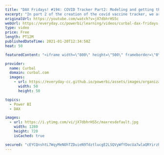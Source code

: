```yaml
---
title: "DAX Fridays! #194: COVID Tracker Part2: Modeling and getting the last value of an accumulated list"
excerpt: "In part 2 of the creation of the covid vaccine tracker, we are going to model the data we imported in part 1 (see link below) and create the most difficult calculation: The sum of the values from the last date that is not blank.  Chapters: 00:00 Intro 00:55 Show the data 02:00 Model the data 03:30 Explain"
originalUrl: https://youtube.com/watch?v=jX7dbhrHS5c
webUrl: https://everyday.cc/powerbi/learning/videos/curbal-dax-fridays-194-covid-tracker-part2-modeling-and-getting-the-last-value-of-an-accumulated-list/
type: video
price: Free
length: PT12M
publishedDateTime: 2021-01-20T12:34:58Z
heat: 50

featuredContent: "<iframe width=\"800\" height=\"500\" frameborder=\"0\" src=\"https://www.youtube.com/embed/jX7dbhrHS5c\" allow=\"accelerometer; autoplay; encrypted-media; gyroscope; picture-in-picture\" allowfullscreen></iframe>"

provider:
  name: Curbal
  domain: curbal.com
  images:
    - url: https://everyday-cc.github.io/powerbi/assets/images/organizations/curbal.com-50x50.jpg
      width: 50
      height: 50

topics:
  - Power BI
  - DAX

images:
  - url: https://i.ytimg.com/vi/jX7dbhrHS5c/maxresdefault.jpg
    width: 1280
    height: 720
    isCached: true

secured: "cEYCQnshtL7WqyMeNOhTZDuieN9TdztlucgE2LSQVyWfYDocUa7wlaQRYirzh50BmtiNaD7cvvxJ9f2jcD9eR2z/0ZfQSEcGzKCo3H6s+JvuognqSNsOsQUwNRCJ5NG1mXfCK3HjAr1XOWFw/BYPmiQfE+GTzj7v9nsV9yF8m8u3q0EVnsWXN/XIca8TqHnIEbj0JFBdr5rGqdemPuxlTmYrx9Wm3Lfbteub5Xo8YBZMby8/p17Atcwlj7XPCSynws7lZWbqxsP9j/nEcRuNTXt6eec0oxuR1PGY2lJxWhggDmDv11S+lW0LMeAxE4KTchnp3cFzJxntAtcxU22RQVqB+1+BE8ZBMYep3Ad3n14dy1coLXKqDYM93o4Ir5al7RdtiVWdciIkr22wr9nqCTH8Pu7G7Mj1NzO1TCZXhJo=;PPF3ZO8fpxIJHDQOWAQ/Ew=="
---
```


